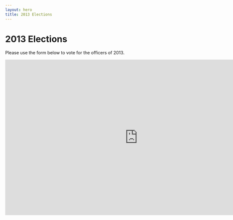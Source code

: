 ```yaml
---
layout: hero
title: 2013 Elections
---
```

# 2013 Elections

Please use the form below to vote for the officers of 2013. 

<iframe src="https://docs.google.com/forms/d/1NLaFf3kjcVun-0ns5mEJwHmmNPRE_MN5m3a9gxfFxA4/viewform?embedded=true" width="850" height="500" frameborder="0" marginheight="0" marginwidth="0">Loading...</iframe>